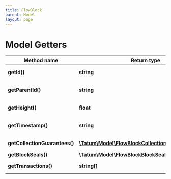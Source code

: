 ```yaml
---
title: FlowBlock
parent: Model
layout: page
---
```


# Model Getters

Method name | Return type | Description | Notes
------------ | ------------- | ------------- | -------------
**getId()** | **string** | The hash of the block | [optional]
**getParentId()** | **string** | The hash of the parent block | [optional]
**getHeight()** | **float** | The number of the block | [optional]
**getTimestamp()** | **string** | The timestamp of the block | [optional]
**getCollectionGuarantees()** | [**\Tatum\Model\FlowBlockCollectionGuaranteesInner[]**](../FlowBlockCollectionGuaranteesInner) | Collection guaranties | [optional]
**getBlockSeals()** | [**\Tatum\Model\FlowBlockBlockSealsInner[]**](../FlowBlockBlockSealsInner) | Block seals | [optional]
**getTransactions()** | **string[]** | The IDs of transactions | [optional]

